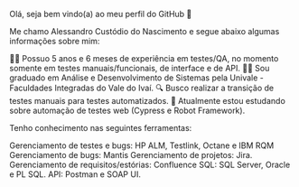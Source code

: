 Olá, seja bem vindo(a) ao meu perfil do GitHub 👋 

Me chamo Alessandro Custódio do Nascimento e segue abaixo algumas informações sobre mim:

🧑‍💼 Possuo 5 anos e 6 meses de experiência em testes/QA, no momento somente em testes manuais/funcionais, de interface e de API.
🧑‍🎓 Sou graduado em Análise e Desenvolvimento de Sistemas pela Univale - Faculdades Integradas do Vale do Ivaí.
🔍 Busco realizar a transição de testes manuais para testes automatizados.
🌱 Atualmente estou estudando sobre automação de testes web (Cypress e Robot Framework).

Tenho conhecimento nas seguintes ferramentas:

Gerenciamento de testes e bugs: HP ALM, Testlink, Octane e IBM RQM
Gerenciamento de bugs: Mantis
Gerenciamento de projetos: Jira.
Gerenciamento de requisitos/estórias: Confluence
SQL: SQL Server, Oracle e PL SQL.
API: Postman e SOAP UI.
